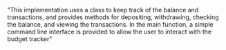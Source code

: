 "This implementation uses a class to keep track of the balance and transactions, and provides methods for depositing, withdrawing, checking the balance, and viewing the transactions. In the main function, a simple command line interface is provided to allow the user to interact with the budget tracker" 
